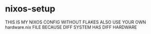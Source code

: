 # nixos-setup
THIS IS MY NIXOS CONFIG WITHOUT FLAKES
ALSO USE YOUR OWN hardware.nix FILE BECAUSE DIFF SYSTEM HAS DIFF HARDWARE
